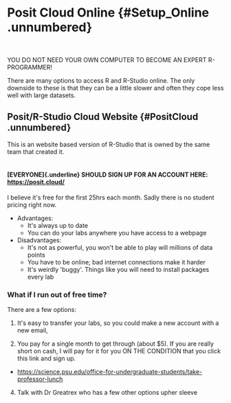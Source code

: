 



# Posit Cloud Online {#Setup_Online .unnumbered}

<br>

YOU DO NOT NEED YOUR OWN COMPUTER TO BECOME AN EXPERT R-PROGRAMMER!

There are many options to access R and R-Studio online. The only downside to these is that they can be a little slower and often they cope less well with large datasets.

## Posit/R-Studio Cloud Website {#PositCloud .unnumbered}

This is an website based version of R-Studio that is owned by the same team that created it. <br><br>

#### [EVERYONE]{.underline} SHOULD SIGN UP FOR AN ACCOUNT HERE: <https://posit.cloud/>

I believe it's free for the first 25hrs each month. Sadly there is no student pricing right now. 

-   Advantages:
    -   It's always up to date
    -   You can do your labs anywhere you have access to a webpage <br>
-   Disadvantages:
    -   It's not as powerful, you won't be able to play will millions of data points
    -   You have to be online; bad internet connections make it harder
    -   It's weirdly 'buggy'. Things like you will need to install packages every lab

### What if I run out of free time?

There are a few options:

1. It's easy to transfer your labs, so you could make a new account with a new email, 

2. You pay for a single month to get through (about $5). If you are really short on cash, I will pay for it for you ON THE CONDITION that you click this link and sign up.
 - https://science.psu.edu/office-for-undergraduate-students/take-professor-lunch

4. Talk with Dr Greatrex who has a few other options upher sleeve

<br><br>


<br>


